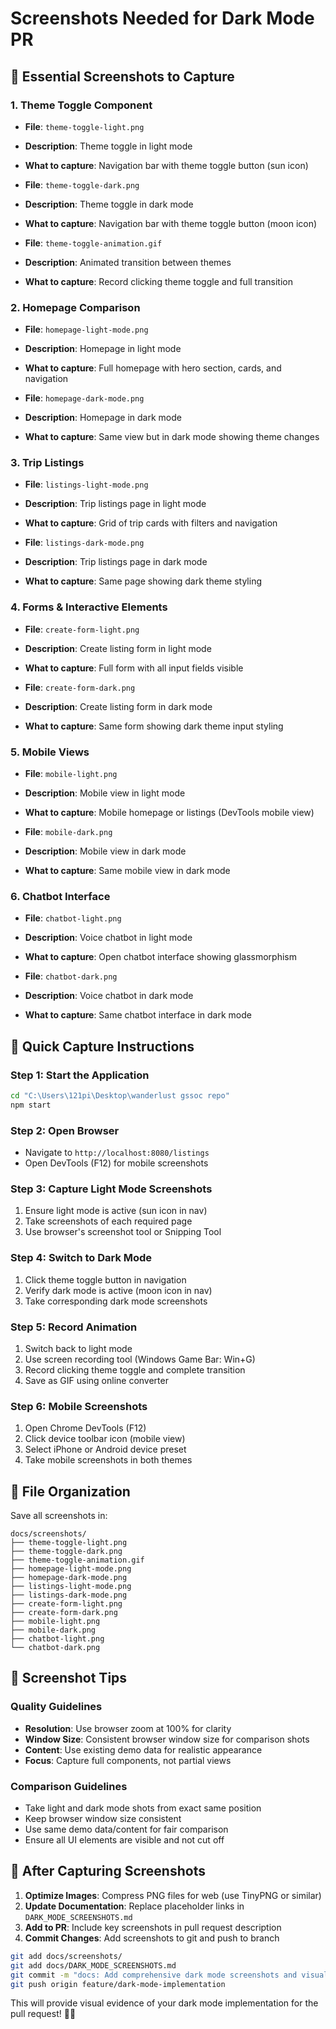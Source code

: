# Screenshots Needed for Dark Mode PR

## 📸 Essential Screenshots to Capture

### 1. Theme Toggle Component
- **File**: `theme-toggle-light.png`
- **Description**: Theme toggle in light mode
- **What to capture**: Navigation bar with theme toggle button (sun icon)

- **File**: `theme-toggle-dark.png` 
- **Description**: Theme toggle in dark mode
- **What to capture**: Navigation bar with theme toggle button (moon icon)

- **File**: `theme-toggle-animation.gif`
- **Description**: Animated transition between themes
- **What to capture**: Record clicking theme toggle and full transition

### 2. Homepage Comparison
- **File**: `homepage-light-mode.png`
- **Description**: Homepage in light mode
- **What to capture**: Full homepage with hero section, cards, and navigation

- **File**: `homepage-dark-mode.png`
- **Description**: Homepage in dark mode
- **What to capture**: Same view but in dark mode showing theme changes

### 3. Trip Listings
- **File**: `listings-light-mode.png`
- **Description**: Trip listings page in light mode
- **What to capture**: Grid of trip cards with filters and navigation

- **File**: `listings-dark-mode.png`
- **Description**: Trip listings page in dark mode
- **What to capture**: Same page showing dark theme styling

### 4. Forms & Interactive Elements
- **File**: `create-form-light.png`
- **Description**: Create listing form in light mode
- **What to capture**: Full form with all input fields visible

- **File**: `create-form-dark.png`
- **Description**: Create listing form in dark mode
- **What to capture**: Same form showing dark theme input styling

### 5. Mobile Views
- **File**: `mobile-light.png`
- **Description**: Mobile view in light mode
- **What to capture**: Mobile homepage or listings (DevTools mobile view)

- **File**: `mobile-dark.png`
- **Description**: Mobile view in dark mode
- **What to capture**: Same mobile view in dark mode

### 6. Chatbot Interface
- **File**: `chatbot-light.png`
- **Description**: Voice chatbot in light mode
- **What to capture**: Open chatbot interface showing glassmorphism

- **File**: `chatbot-dark.png`
- **Description**: Voice chatbot in dark mode
- **What to capture**: Same chatbot interface in dark mode

## 🎯 Quick Capture Instructions

### Step 1: Start the Application
```bash
cd "C:\Users\121pi\Desktop\wanderlust gssoc repo"
npm start
```

### Step 2: Open Browser
- Navigate to `http://localhost:8080/listings`
- Open DevTools (F12) for mobile screenshots

### Step 3: Capture Light Mode Screenshots
1. Ensure light mode is active (sun icon in nav)
2. Take screenshots of each required page
3. Use browser's screenshot tool or Snipping Tool

### Step 4: Switch to Dark Mode
1. Click theme toggle button in navigation
2. Verify dark mode is active (moon icon in nav)
3. Take corresponding dark mode screenshots

### Step 5: Record Animation
1. Switch back to light mode
2. Use screen recording tool (Windows Game Bar: Win+G)
3. Record clicking theme toggle and complete transition
4. Save as GIF using online converter

### Step 6: Mobile Screenshots
1. Open Chrome DevTools (F12)
2. Click device toolbar icon (mobile view)
3. Select iPhone or Android device preset
4. Take mobile screenshots in both themes

## 📁 File Organization

Save all screenshots in:
```
docs/screenshots/
├── theme-toggle-light.png
├── theme-toggle-dark.png
├── theme-toggle-animation.gif
├── homepage-light-mode.png
├── homepage-dark-mode.png
├── listings-light-mode.png
├── listings-dark-mode.png
├── create-form-light.png
├── create-form-dark.png
├── mobile-light.png
├── mobile-dark.png
├── chatbot-light.png
└── chatbot-dark.png
```

## 🎨 Screenshot Tips

### Quality Guidelines
- **Resolution**: Use browser zoom at 100% for clarity
- **Window Size**: Consistent browser window size for comparison shots
- **Content**: Use existing demo data for realistic appearance
- **Focus**: Capture full components, not partial views

### Comparison Guidelines
- Take light and dark mode shots from exact same position
- Keep browser window size consistent
- Use same demo data/content for fair comparison
- Ensure all UI elements are visible and not cut off

## 🔄 After Capturing Screenshots

1. **Optimize Images**: Compress PNG files for web (use TinyPNG or similar)
2. **Update Documentation**: Replace placeholder links in `DARK_MODE_SCREENSHOTS.md`
3. **Add to PR**: Include key screenshots in pull request description
4. **Commit Changes**: Add screenshots to git and push to branch

```bash
git add docs/screenshots/
git add docs/DARK_MODE_SCREENSHOTS.md
git commit -m "docs: Add comprehensive dark mode screenshots and visual documentation"
git push origin feature/dark-mode-implementation
```

This will provide visual evidence of your dark mode implementation for the pull request! 📸✨